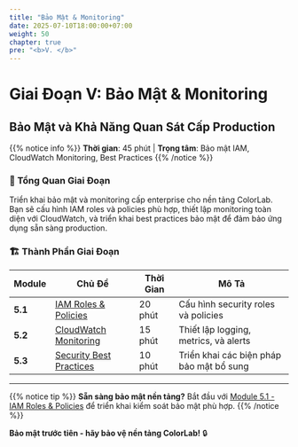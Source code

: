 ```yaml
---
title: "Bảo Mật & Monitoring"
date: 2025-07-10T18:00:00+07:00
weight: 50
chapter: true
pre: "<b>V. </b>"
---
```


# Giai Đoạn V: Bảo Mật & Monitoring
## Bảo Mật và Khả Năng Quan Sát Cấp Production

{{% notice info %}}
**Thời gian**: 45 phút | **Trọng tâm**: Bảo mật IAM, CloudWatch Monitoring, Best Practices
{{% /notice %}}

### 🎯 Tổng Quan Giai Đoạn

Triển khai bảo mật và monitoring cấp enterprise cho nền tảng ColorLab. Bạn sẽ cấu hình IAM roles và policies phù hợp, thiết lập monitoring toàn diện với CloudWatch, và triển khai best practices bảo mật để đảm bảo ứng dụng sẵn sàng production.

### 🏗️ Thành Phần Giai Đoạn

| Module | Chủ Đề | Thời Gian | Mô Tả |
|--------|---------|-----------|-------|
| **5.1** | [IAM Roles & Policies](5-1-iam-security/) | 20 phút | Cấu hình security roles và policies |
| **5.2** | [CloudWatch Monitoring](5-2-cloudwatch-monitoring/) | 15 phút | Thiết lập logging, metrics, và alerts |
| **5.3** | [Security Best Practices](5-3-security-practices/) | 10 phút | Triển khai các biện pháp bảo mật bổ sung |

---

{{% notice tip %}}
**Sẵn sàng bảo mật nền tảng?** Bắt đầu với [Module 5.1 - IAM Roles & Policies](5-1-iam-security/) để triển khai kiểm soát bảo mật phù hợp.
{{% /notice %}}

**Bảo mật trước tiên - hãy bảo vệ nền tảng ColorLab!** 🔒
